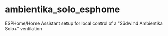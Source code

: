 # ambientika_solo_esphome
ESPHome/Home Assistant setup for local control of a "Südwind Ambientika Solo+" ventilation
